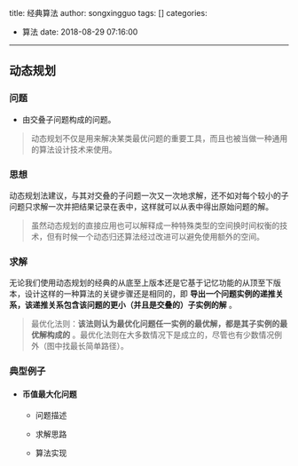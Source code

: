 title: 经典算法
author: songxingguo
tags: []
categories:
  - 算法
date: 2018-08-29 07:16:00
---
## 动态规划

### 问题

 - 由交叠子问题构成的问题。
 
> 动态规划不仅是用来解决某类最优问题的重要工具，而且也被当做一种通用的算法设计技术来使用。
 
### 思想

 动态规划法建议，与其对交叠的子问题一次又一次地求解，还不如对每个较小的子问题只求解一次并把结果记录在表中，这样就可以从表中得出原始问题的解。
 
 > 虽然动态规划的直接应用也可以解释成一种特殊类型的空间换时间权衡的技术，但有时候一个动态归还算法经过改进可以避免使用额外的空间。
 
 <!-- more -->
 
 ### 求解
 
 无论我们使用动态规划的经典的从底至上版本还是它基于记忆功能的从顶至下版本，设计这样的一种算法的关键步骤还是相同的，即 **导出一个问题实例的递推关系，该递推关系包含该问题的更小（并且是交叠的）子实例的解** 。
 
 > 最优化法则：**该法则认为最优化问题任一实例的最优解，都是其子实例的最优解构成的** 。最优化法则在大多数情况下是成立的，尽管也有少数情况例外（图中找最长简单路径）。
 
### 典型例子

- #### 币值最大化问题

  - 问题描述
  
  - 求解思路
  
  - 算法实现